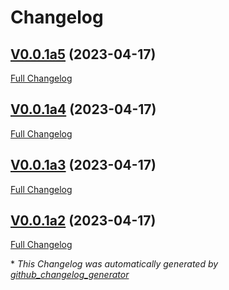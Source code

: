# Changelog

## [V0.0.1a5](https://github.com/OpenVoiceOS/ovos-vad-plugin-precise/tree/V0.0.1a5) (2023-04-17)

[Full Changelog](https://github.com/OpenVoiceOS/ovos-vad-plugin-precise/compare/V0.0.1a4...V0.0.1a5)

## [V0.0.1a4](https://github.com/OpenVoiceOS/ovos-vad-plugin-precise/tree/V0.0.1a4) (2023-04-17)

[Full Changelog](https://github.com/OpenVoiceOS/ovos-vad-plugin-precise/compare/V0.0.1a3...V0.0.1a4)

## [V0.0.1a3](https://github.com/OpenVoiceOS/ovos-vad-plugin-precise/tree/V0.0.1a3) (2023-04-17)

[Full Changelog](https://github.com/OpenVoiceOS/ovos-vad-plugin-precise/compare/V0.0.1a2...V0.0.1a3)

## [V0.0.1a2](https://github.com/OpenVoiceOS/ovos-vad-plugin-precise/tree/V0.0.1a2) (2023-04-17)

[Full Changelog](https://github.com/OpenVoiceOS/ovos-vad-plugin-precise/compare/b685d6f41cc8ca73ffca89e6bf747d49822f787e...V0.0.1a2)



\* *This Changelog was automatically generated by [github_changelog_generator](https://github.com/github-changelog-generator/github-changelog-generator)*
